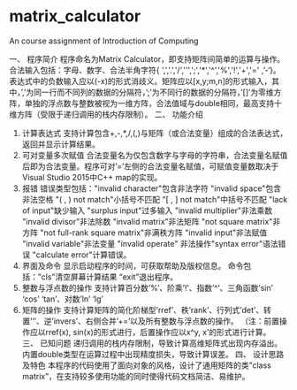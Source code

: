 # matrix_calculator
An course assignment of Introduction of Computing

一、	程序简介
程序命名为Matrix Calculator，即支持矩阵间简单的运算与操作。合法输入包括：字母、数字、合法半角字符{ ',','.','/','\'',';','*','^','%','!','+','=' ,’-‘}。表达式中的负数输入应以(-x)的形式消歧义。矩阵应以[x,y;m,n]的形式输入，其中，’,’为同一行而不同列的数据的分隔符，’;’为不同行的数据的分隔符，’[]’为零维方阵，单独的浮点数与整数被视为一维方阵，合法值域与double相同，最高支持十维方阵（受限于递归调用的栈内存限制）。
二、	功能介绍
1.	计算表达式
支持计算包含+,-,*,/,(,)与矩阵（或合法变量）组成的合法表达式，返回并显示计算结果。
2.	可对变量多次赋值
合法变量名为仅包含数字与字母的字符串，合法变量名赋值后即为合法变量。程序可对’=’左侧的合法变量名赋值，可赋值变量数取决于Visual Studio 2015中C++ map的实现。
3.	报错
错误类型包括："invalid character"包含非法字符 "invalid space"包含非法空格 "( , ) not match"小括号不匹配 "[ , ] not match"中括号不匹配 "lack of input"缺少输入 "surplus input"过多输入 "invalid multiplier"非法乘数 "invalid divisor"非法除数 "invalid matrix"非法矩阵 "not square matrix"非方阵 "not full-rank square matrix"非满秩方阵 "invalid input"非法赋值 "invalid variable"非法变量 "invalid operate" 非法操作"syntax error"语法错误 "calculate error"计算错误。
4.	界面及命令
显示启动程序的时间，可获取帮助及版权信息。
命令包括：”cls”清空屏幕计算结果 “exit”退出程序。
5.	整数与浮点数的操作
支持计算百分数’%’、阶乘’!’、指数’^’、三角函数’sin’ ‘cos’ ‘tan’、对数’ln’ ‘lg’
6.	矩阵的操作
支持计算矩阵的简化阶梯型’rref’、秩’rank’、行列式’det’、转置’’’、逆’invers’、右侧合并’+=’以及所有整数与浮点数的操作。
（注：前置操作应以rref(x), sin(x)的形式进行，后置操作应以x^y, x’的形式进行计算。
三、	已知问题
递归调用的栈内存限制，导致计算高维矩阵式出现内存溢出。内置double类型在运算过程中出现精度损失，导致计算误差。
四、	设计思路及特色
本程序的代码使用了面向对象的风格，设计了通用矩阵的类”class matrix”，在支持较多使用功能的同时使得代码文档简洁、易维护。
